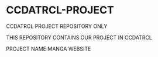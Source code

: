 # CCDATRCL-PROJECT
CCDATRCL PROJECT REPOSITORY ONLY

THIS REPOSITORY CONTAINS OUR PROJECT IN CCDATRCL

PROJECT NAME:MANGA WEBSITE
